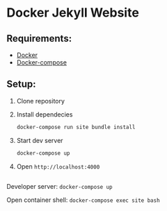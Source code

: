 # Docker Jekyll Website


## Requirements:

- [Docker](https://docs.docker.com/engine/installation/)
- [Docker-compose](https://docs.docker.com/compose/install/)


## Setup:
1. Clone repository 

2. Install dependecies
    ```bash
    docker-compose run site bundle install
    ```
    
3. Start dev server
    ```bash
    docker-compose up
    ```

4. Open `http://localhost:4000`





## 

Developer server:
`docker-compose up`


Open container shell:
`docker-compose exec site bash`
